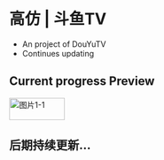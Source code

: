 # 高仿 | 斗鱼TV
  - An project of DouYuTV
  - Continues updating
  
## Current progress Preview

  <img src="https://github.com/coderLL/DYTV/blob/master/1-1.png" width="100" height="40" alt="图片1-1" />
  
## 后期持续更新...

